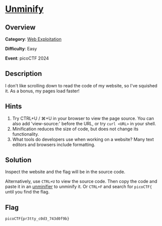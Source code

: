 # [Unminify](https://play.picoctf.org/practice/challenge/426)

## Overview

**Category**: [Web Exploitation](../)

**Difficulty**: Easy

**Event**: picoCTF 2024

## Description

I don't like scrolling down to read the code of my website, so I've squished it. As a bonus, my pages load faster!

## Hints

1. Try CTRL+U / ⌘+U in your browser to view the page source. You can also add 'view-source:' before the URL, or try `curl <URL>` in your shell.
2. Minification reduces the size of code, but does not change its functionality.
3. What tools do developers use when working on a website? Many text editors and browsers include formatting.

## Solution

Inspect the website and the flag will be in the source code.

Alternatively, use `CTRL+U` to view the source code. Then copy the code and paste it in an [unminifier](https://unminify.com/) to unminify it. Or `CTRL+F` and search for `picoCTF{` until you find the flag.

## Flag

`picoCTF{pr3tty_c0d3_743d0f9b}`
